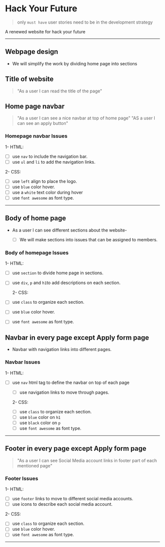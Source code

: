 # Hack Your Future

> only `must have` user stories need to be in the development strategy

A renewed website for hack your future

---

## Webpage design

- We will simplify the work by dividing home page into sections

## Title of website

> "As a user I can read the title of the page"

## Home page navbar

> "As a user I can see a nice navbar at top of home page"
> "AS a user I can see an apply button"

### Homepage navbar Issues

1- HTML:

- [ ] use `nav` to include the navigation bar.
- [ ] use `ul` and `li` to add the navigation links.

2- CSS:

- [ ] use `left` align to place the logo.
- [ ] use `blue` color hover.
- [ ] use a `white` text color during hover
- [ ] use `font awesome` as font type.

---

## Body of home page

- As a user I can see different sections about the website-

  - [ ] We will make sections into issues that can be assigned to members.

### Body of homepage Issues

1- HTML:

- [ ] use `section` to divide home page in sections.
- [ ] use `div`, `p` and `h1`to add descriptions on each section.

  2- CSS:

- [ ] use `class` to organize each section.
- [ ] use `blue` color hover.
- [ ] use `font awesome` as font type.

## Navbar in every page except Apply form page

- Navbar with navigation links into different pages.

### Navbar Issues

1- HTML:

- [ ] use `nav` html tag to define the navbar on top of each page

  - [ ] use navigation links to move through pages.

  2- CSS:

  - [ ] use `class` to organize each section.
  - [ ] use `blue` color on `h1`
  - [ ] use `black` color on `p`
  - [ ] use `font awesome` as font type.

---

## Footer in every page except Apply form page

> "As a user I can see Social Media account links in footer part of each
> mentioned page"

### Footer Issues

1- HTML:

- [ ] use `footer` links to move to different social media accounts.
- [ ] use icons to describe each social media account.

2- CSS:

- [ ] use `class` to organize each section.
- [ ] use `blue` color hover.
- [ ] use `font awesome` as font type.

---
